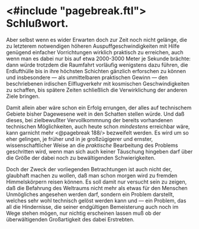 <#include "pagebreak.ftl">
Schlußwort.
===========

Aber selbst wenn es wider Erwarten doch zur Zeit noch nicht
gelänge, die zu letzterem notwendigen höheren Auspuffgeschwindigkeiten
mit Hilfe genügend einfacher Vorrichtungen wirklich
praktisch zu erreichen, auch wenn man es dabei nur bis auf
etwa 2000-3000 Meter je Sekunde brächte: dann würde trotzdem
die Raumfahrt vorläufig wenigstens dazu führen, die Erdlufthülle
bis in ihre höchsten Schichten gänzlich erforschen zu
können und insbesondere — als unmittelbaren praktischen Gewinn
— den beschriebenen irdischen Eilflugverkehr mit kosmischen
Geschwindigkeiten zu schaffen, bis spätere Zeiten schließlich die
Verwirklichung der anderen Ziele bringen.

Damit allein aber wäre schon ein Erfolg errungen, der alles
auf technischem Gebiete bisher Dagewesene weit in den Schatten
stellen würde. Und daß dieses, bei zielbewußter Vervollkommnung
der bereits vorhandenen technischen Möglichkeiten, auch
heute schon *mindestens* erreichbar wäre, kann garnicht mehr
\<@pagebreak 188/> bezweifelt werden. Es wird um so eher gelingen, je früher und
in je großzügigerer und ernster, wissenschaftlicher Weise an die
*praktische* Bearbeitung des Problems geschritten wird, wenn
man sich auch keiner Täuschung hingeben darf über die Größe
der dabei noch zu bewältigenden Schwierigkeiten.

Doch der Zweck der vorliegenden Betrachtungen ist auch nicht
der, glaubhaft machen zu wollen, daß man schon morgen wird
zu fremden Himmelskörpern reisen können. Es soll damit
nur versucht sein zu zeigen, daß die Befahrung des Weltraums
nicht mehr als etwas für den Menschen Unmögliches angesehen
werden darf, sondern ein Problem darstellt, welches sehr wohl
technisch gelöst werden kann und — ein Problem, das all die
Hindernisse, die seiner endgültigen Bemeisterung auch noch im
Wege stehen mögen, nur nichtig erscheinen lassen muß ob der
überwältigenden Großartigkeit des dabei Erstrebten.

